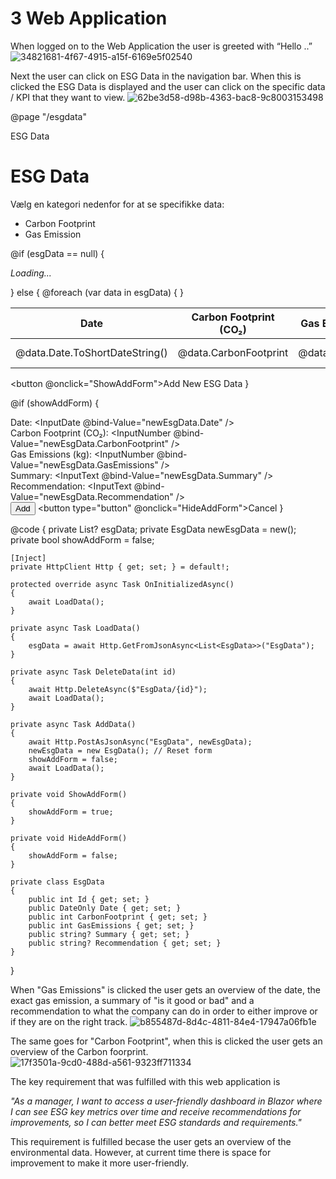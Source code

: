 # 3 Web Application
When logged on to the Web Application the user is greeted with “Hello ..” 
![34821681-4f67-4915-a15f-6169e5f02540](https://github.com/user-attachments/assets/2bcb3a42-1e06-40ec-ab2f-41b631fed696)

Next the user can click on ESG Data in the navigation bar. 
When this is clicked the ESG Data is displayed and the user can click on the specific data / KPI that they want to view. 
![62be3d58-d98b-4363-bac8-9c8003153498](https://github.com/user-attachments/assets/d3fbf028-28c7-4df2-9425-433d627858e9)

@page "/esgdata"

<PageTitle>ESG Data</PageTitle>

<h1>ESG Data</h1>

<p>Vælg en kategori nedenfor for at se specifikke data:</p>

<ul>
    <li><NavLink href="/carbonfootprint">Carbon Footprint</NavLink></li>
    <li><NavLink href="/gasemission">Gas Emission</NavLink></li>
</ul>

@if (esgData == null)
{
    <p><em>Loading...</em></p>
}
else
{
    <table class="table">
        <thead>
            <tr>
                <th>Date</th>
                <th>Carbon Footprint (CO₂)</th>
                <th>Gas Emissions (kg)</th>
                <th>Summary</th>
                <th>Recommendations</th>
                <th>Actions</th>
            </tr>
        </thead>
        <tbody>
            @foreach (var data in esgData)
            {
                <tr>
                    <td>@data.Date.ToShortDateString()</td>
                    <td>@data.CarbonFootprint</td>
                    <td>@data.GasEmissions</td>
                    <td>@data.Summary</td>
                    <td>@data.Recommendation</td>
                    <td>
                        <button @onclick="() => DeleteData(data.Id)">Delete</button>
                    </td>
                </tr>
            }
        </tbody>
    </table>
    <button @onclick="ShowAddForm">Add New ESG Data</button>
}

@if (showAddForm)
{
    <EditForm Model="newEsgData" OnValidSubmit="AddData">
        <DataAnnotationsValidator />
        <div>
            <label>Date: <InputDate @bind-Value="newEsgData.Date" /></label>
        </div>
        <div>
            <label>Carbon Footprint (CO₂): <InputNumber @bind-Value="newEsgData.CarbonFootprint" /></label>
        </div>
        <div>
            <label>Gas Emissions (kg): <InputNumber @bind-Value="newEsgData.GasEmissions" /></label>
        </div>
        <div>
            <label>Summary: <InputText @bind-Value="newEsgData.Summary" /></label>
        </div>
        <div>
            <label>Recommendation: <InputText @bind-Value="newEsgData.Recommendation" /></label>
        </div>
        <button type="submit">Add</button>
        <button type="button" @onclick="HideAddForm">Cancel</button>
    </EditForm>
}

@code {
    private List<EsgData>? esgData;
    private EsgData newEsgData = new();
    private bool showAddForm = false;

    [Inject]
    private HttpClient Http { get; set; } = default!;

    protected override async Task OnInitializedAsync()
    {
        await LoadData();
    }

    private async Task LoadData()
    {
        esgData = await Http.GetFromJsonAsync<List<EsgData>>("EsgData");
    }

    private async Task DeleteData(int id)
    {
        await Http.DeleteAsync($"EsgData/{id}");
        await LoadData();
    }

    private async Task AddData()
    {
        await Http.PostAsJsonAsync("EsgData", newEsgData);
        newEsgData = new EsgData(); // Reset form
        showAddForm = false;
        await LoadData();
    }

    private void ShowAddForm()
    {
        showAddForm = true;
    }

    private void HideAddForm()
    {
        showAddForm = false;
    }

    private class EsgData
    {
        public int Id { get; set; }
        public DateOnly Date { get; set; }
        public int CarbonFootprint { get; set; }
        public int GasEmissions { get; set; }
        public string? Summary { get; set; }
        public string? Recommendation { get; set; }
    }
}


When "Gas Emissions" is clicked the user gets an overview of the date, the exact gas emission, a summary of "is it good or bad" and a recommendation to what the company can do in order to either improve or if they are on the right track. 
![b855487d-8d4c-4811-84e4-17947a06fb1e](https://github.com/user-attachments/assets/4bcf6171-f240-4350-966b-7839b2854fa1)

The same goes for "Carbon Footprint", when this is clicked the user gets an overview of the Carbon foorprint. 
![17f3501a-9cd0-488d-a561-9323ff711334](https://github.com/user-attachments/assets/e6d02a9a-4d4c-475e-afef-97e719a81d1b)

The key requirement that was fulfilled with this web application is 

*"As a manager, I want to access a user-friendly dashboard in Blazor where I can see ESG key metrics over time and receive recommendations for improvements, 
so I can better meet ESG standards and requirements."*

This requirement is fulfilled becase the user gets an overview of the environmental data. 
However, at current time there is space for improvement to make it more user-friendly. 

